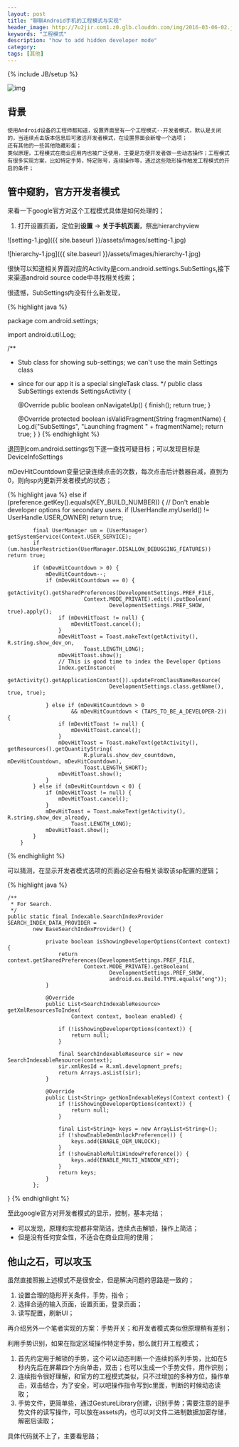 ```yaml
---
layout: post
title: "聊聊Android手机的工程模式与实现"
header_image: http://7u2jir.com1.z0.glb.clouddn.com/img/2016-03-06-02.jpg
keywords: "工程模式"
description: "how to add hidden developer mode"
category: 
tags: [其他]
---
```

{% include JB/setup %}

![img](http://7u2jir.com1.z0.glb.clouddn.com/img/2016-03-06-02.jpg)

## 背景

	使用Android设备的工程师都知道，设置界面里有一个工程模式--开发者模式，默认是关闭的，当连续点击版本信息后可激活开发者模式，在设置界面会新增一个选项；
	还有其他的一些其他隐藏彩蛋；
	类似原理，工程模式在商业应用内也被广泛使用，主要是方便开发者做一些动态操作；工程模式有很多实现方案，比如特定手势，特定账号，连续操作等，通过这些隐形操作触发工程模式的开启的条件；

## 管中窥豹，官方开发者模式

来看一下google官方对这个工程模式具体是如何处理的；

1. 打开设置页面，定位到**设置** -> **关于手机页面**，祭出hierarchyview

![setting-1.jpg]({{ site.baseurl }}/assets/images/setting-1.jpg)

![hierarchy-1.jpg]({{ site.baseurl }}/assets/images/hierarchy-1.jpg)


很快可以知道相关界面对应的Activity是com.android.settings.SubSettings,接下来渠道android source code中寻找相关线索；

很遗憾，SubSettings内没有什么新发现，

{% highlight java %}

package com.android.settings;

import android.util.Log;

/**
 * Stub class for showing sub-settings; we can't use the main Settings class
 * since for our app it is a special singleTask class.
 */
public class SubSettings extends SettingsActivity {

    @Override
    public boolean onNavigateUp() {
        finish();
        return true;
    }

    @Override
    protected boolean isValidFragment(String fragmentName) {
        Log.d("SubSettings", "Launching fragment " + fragmentName);
        return true;
    }
}
{% endhighlight %}
	
退回到com.android.settings包下逐一查找可疑目标；可以发现目标是DeviceInfoSettings

mDevHitCountdown变量记录连续点击的次数，每次点击后计数器自减，直到为0，则向sp内更新开发者模式的状态；

{% highlight java %}
else if (preference.getKey().equals(KEY_BUILD_NUMBER)) {
            // Don't enable developer options for secondary users.
            if (UserHandle.myUserId() != UserHandle.USER_OWNER) return true;

            final UserManager um = (UserManager) getSystemService(Context.USER_SERVICE);
            if (um.hasUserRestriction(UserManager.DISALLOW_DEBUGGING_FEATURES)) return true;

            if (mDevHitCountdown > 0) {
                mDevHitCountdown--;
                if (mDevHitCountdown == 0) {
                    getActivity().getSharedPreferences(DevelopmentSettings.PREF_FILE,
                            Context.MODE_PRIVATE).edit().putBoolean(
                                    DevelopmentSettings.PREF_SHOW, true).apply();
                    if (mDevHitToast != null) {
                        mDevHitToast.cancel();
                    }
                    mDevHitToast = Toast.makeText(getActivity(), R.string.show_dev_on,
                            Toast.LENGTH_LONG);
                    mDevHitToast.show();
                    // This is good time to index the Developer Options
                    Index.getInstance(
                            getActivity().getApplicationContext()).updateFromClassNameResource(
                                    DevelopmentSettings.class.getName(), true, true);

                } else if (mDevHitCountdown > 0
                        && mDevHitCountdown < (TAPS_TO_BE_A_DEVELOPER-2)) {
                    if (mDevHitToast != null) {
                        mDevHitToast.cancel();
                    }
                    mDevHitToast = Toast.makeText(getActivity(), getResources().getQuantityString(
                            R.plurals.show_dev_countdown, mDevHitCountdown, mDevHitCountdown),
                            Toast.LENGTH_SHORT);
                    mDevHitToast.show();
                }
            } else if (mDevHitCountdown < 0) {
                if (mDevHitToast != null) {
                    mDevHitToast.cancel();
                }
                mDevHitToast = Toast.makeText(getActivity(), R.string.show_dev_already,
                        Toast.LENGTH_LONG);
                mDevHitToast.show();
            }
        }
{% endhighlight %}

可以猜测，在显示开发者模式选项的页面必定会有相关读取该sp配置的逻辑；

{% highlight java %}

    /**
     * For Search.
     */
    public static final Indexable.SearchIndexProvider SEARCH_INDEX_DATA_PROVIDER =
            new BaseSearchIndexProvider() {

                private boolean isShowingDeveloperOptions(Context context) {
                    return context.getSharedPreferences(DevelopmentSettings.PREF_FILE,
                            Context.MODE_PRIVATE).getBoolean(
                                    DevelopmentSettings.PREF_SHOW,
                                    android.os.Build.TYPE.equals("eng"));
                }

                @Override
                public List<SearchIndexableResource> getXmlResourcesToIndex(
                        Context context, boolean enabled) {

                    if (!isShowingDeveloperOptions(context)) {
                        return null;
                    }

                    final SearchIndexableResource sir = new SearchIndexableResource(context);
                    sir.xmlResId = R.xml.development_prefs;
                    return Arrays.asList(sir);
                }

                @Override
                public List<String> getNonIndexableKeys(Context context) {
                    if (!isShowingDeveloperOptions(context)) {
                        return null;
                    }

                    final List<String> keys = new ArrayList<String>();
                    if (!showEnableOemUnlockPreference()) {
                        keys.add(ENABLE_OEM_UNLOCK);
                    }
                    if (!showEnableMultiWindowPreference()) {
                        keys.add(ENABLE_MULTI_WINDOW_KEY);
                    }
                    return keys;
                }
            };
}
{% endhighlight %}

至此google官方对开发者模式的显示，控制，基本完结；

* 可以发现，原理和实现都非常简洁，连续点击解锁，操作上简洁；
* 但是没有任何安全性，不适合在商业应用的使用；

## 他山之石，可以攻玉

虽然直接照搬上述模式不是很安全，但是解决问题的思路是一致的；

1. 设置合理的隐形开关条件，手势，指令；
2. 选择合适的输入页面，设置页面，登录页面；
3. 读写配置，刷新UI；

再介绍另外一个笔者实现的方案：手势开关；和开发者模式类似但原理稍有差别；

利用手势识别，如果在指定区域操作特定手势，那么就打开工程模式；

1. 首先约定用于解锁的手势，这个可以动态判断一个连续的系列手势，比如在5秒内先后在屏幕四个方向单击，双击；也可以生成一个手势文件，用作识别；
2. 连续指令很好理解，和官方的工程模式类似，只不过增加的多种方位，操作单击，双击结合，为了安全，可以吧操作指令写到c里面，判断的时候动态读取；
3. 手势文件，更简单些，通过GestureLibrary创建，识别手势；需要注意的是手势文件的读写操作，可以放在assets内，也可以对文件二进制数据加密存储，解密后读取；

具体代码就不上了，主要看思路；

